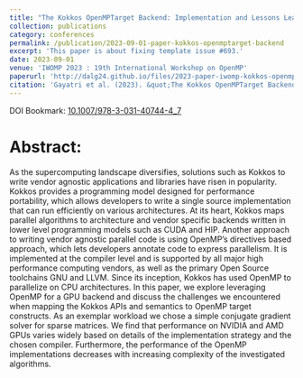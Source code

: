 ```yaml
---
title: "The Kokkos OpenMPTarget Backend: Implementation and Lessons Learned"
collection: publications
category: conferences
permalink: /publication/2023-09-01-paper-kokkos-openmptarget-backend
excerpt: 'This paper is about fixing template issue #693.'
date: 2023-09-01
venue: 'IWOMP 2023 : 19th International Workshop on OpenMP'
paperurl: 'http://dalg24.github.io/files/2023-paper-iwomp-kokkos-openmptarget-backend-implementation-and-lessons-learned.pdf'
citation: 'Gayatri et al. (2023). &quot;The Kokkos OpenMPTarget Backend: Implementation and Lessons Learned.&quot; <i>IWOMP 2023 : 19th International Workshop on OpenMP</i>.'
---
```


DOI Bookmark: [10.1007/978-3-031-40744-4_7](https://www.doi.org/10.1007/978-3-031-40744-4_7)

# Abstract:
As the supercomputing landscape diversifies, solutions such as Kokkos to write
vendor agnostic applications and libraries have risen in popularity. Kokkos
provides a programming model designed for performance portability, which allows
developers to write a single source implementation that can run efficiently on
various architectures. At its heart, Kokkos maps parallel algorithms to
architecture and vendor specific backends written in lower level programming
models such as CUDA and HIP. Another approach to writing vendor agnostic
parallel code is using OpenMP’s directives based approach, which lets
developers annotate code to express parallelism. It is implemented at the
compiler level and is supported by all major high performance computing
vendors, as well as the primary Open Source toolchains GNU and LLVM. Since its
inception, Kokkos has used OpenMP to parallelize on CPU architectures. In this
paper, we explore leveraging OpenMP for a GPU backend and discuss the
challenges we encountered when mapping the Kokkos APIs and semantics to OpenMP
target constructs. As an exemplar workload we chose a simple conjugate gradient
solver for sparse matrices. We find that performance on NVIDIA and AMD GPUs
varies widely based on details of the implementation strategy and the chosen
compiler. Furthermore, the performance of the OpenMP implementations decreases
with increasing complexity of the investigated algorithms.
